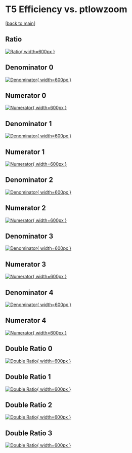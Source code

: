 # T5 Efficiency vs. ptlowzoom

[[back to main](./)]



## Ratio

[![Ratio](../mtv/var/T5_xtr_11_1_eff_ptlowzoom.png){ width=600px }](../mtv/var/T5_xtr_11_1_eff_ptlowzoom.pdf)

## Denominator 0

[![Denominator](../mtv/den/T5_xtr_11_1_eff_ptlowzoom_den0.png){ width=600px }](../mtv/den/T5_xtr_11_1_eff_ptlowzoom_den0.pdf)

## Numerator 0

[![Numerator](../mtv/num/T5_xtr_11_1_eff_ptlowzoom_num0.png){ width=600px }](../mtv/num/T5_xtr_11_1_eff_ptlowzoom_num0.pdf)

## Denominator 1

[![Denominator](../mtv/den/T5_xtr_11_1_eff_ptlowzoom_den1.png){ width=600px }](../mtv/den/T5_xtr_11_1_eff_ptlowzoom_den1.pdf)

## Numerator 1

[![Numerator](../mtv/num/T5_xtr_11_1_eff_ptlowzoom_num1.png){ width=600px }](../mtv/num/T5_xtr_11_1_eff_ptlowzoom_num1.pdf)

## Denominator 2

[![Denominator](../mtv/den/T5_xtr_11_1_eff_ptlowzoom_den2.png){ width=600px }](../mtv/den/T5_xtr_11_1_eff_ptlowzoom_den2.pdf)

## Numerator 2

[![Numerator](../mtv/num/T5_xtr_11_1_eff_ptlowzoom_num2.png){ width=600px }](../mtv/num/T5_xtr_11_1_eff_ptlowzoom_num2.pdf)

## Denominator 3

[![Denominator](../mtv/den/T5_xtr_11_1_eff_ptlowzoom_den3.png){ width=600px }](../mtv/den/T5_xtr_11_1_eff_ptlowzoom_den3.pdf)

## Numerator 3

[![Numerator](../mtv/num/T5_xtr_11_1_eff_ptlowzoom_num3.png){ width=600px }](../mtv/num/T5_xtr_11_1_eff_ptlowzoom_num3.pdf)

## Denominator 4

[![Denominator](../mtv/den/T5_xtr_11_1_eff_ptlowzoom_den4.png){ width=600px }](../mtv/den/T5_xtr_11_1_eff_ptlowzoom_den4.pdf)

## Numerator 4

[![Numerator](../mtv/num/T5_xtr_11_1_eff_ptlowzoom_num4.png){ width=600px }](../mtv/num/T5_xtr_11_1_eff_ptlowzoom_num4.pdf)

## Double Ratio 0

[![Double Ratio](../mtv/ratio/T5_xtr_11_1_eff_ptlowzoom_ratio0.png){ width=600px }](../mtv/ratio/T5_xtr_11_1_eff_ptlowzoom_ratio0.pdf)

## Double Ratio 1

[![Double Ratio](../mtv/ratio/T5_xtr_11_1_eff_ptlowzoom_ratio1.png){ width=600px }](../mtv/ratio/T5_xtr_11_1_eff_ptlowzoom_ratio1.pdf)

## Double Ratio 2

[![Double Ratio](../mtv/ratio/T5_xtr_11_1_eff_ptlowzoom_ratio2.png){ width=600px }](../mtv/ratio/T5_xtr_11_1_eff_ptlowzoom_ratio2.pdf)

## Double Ratio 3

[![Double Ratio](../mtv/ratio/T5_xtr_11_1_eff_ptlowzoom_ratio3.png){ width=600px }](../mtv/ratio/T5_xtr_11_1_eff_ptlowzoom_ratio3.pdf)

